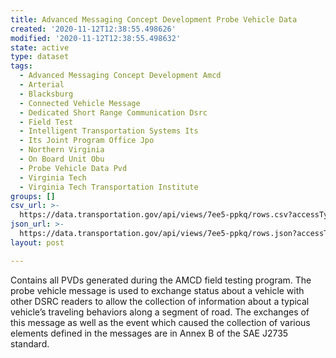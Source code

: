 ```yaml
---
title: Advanced Messaging Concept Development Probe Vehicle Data
created: '2020-11-12T12:38:55.498626'
modified: '2020-11-12T12:38:55.498632'
state: active
type: dataset
tags:
  - Advanced Messaging Concept Development Amcd
  - Arterial
  - Blacksburg
  - Connected Vehicle Message
  - Dedicated Short Range Communication Dsrc
  - Field Test
  - Intelligent Transportation Systems Its
  - Its Joint Program Office Jpo
  - Northern Virginia
  - On Board Unit Obu
  - Probe Vehicle Data Pvd
  - Virginia Tech
  - Virginia Tech Transportation Institute
groups: []
csv_url: >-
  https://data.transportation.gov/api/views/7ee5-ppkq/rows.csv?accessType=DOWNLOAD
json_url: >-
  https://data.transportation.gov/api/views/7ee5-ppkq/rows.json?accessType=DOWNLOAD
layout: post

---
```

Contains all PVDs generated during the AMCD field testing program. The probe vehicle message is used to exchange status about a vehicle with other DSRC readers to allow the collection of information about a typical vehicle’s traveling behaviors along a segment of road. The exchanges of this message as well as the event which caused the collection of various elements defined in the messages are in Annex B of the SAE J2735 standard.
